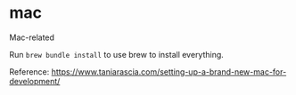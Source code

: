 # mac
Mac-related

Run `brew bundle install` to use brew to install everything.

Reference:  https://www.taniarascia.com/setting-up-a-brand-new-mac-for-development/
